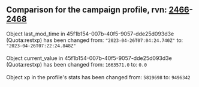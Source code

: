 ## Comparison for the campaign profile, rvn: [2466](https://github.com/PRO100KatYT/FortniteProfileRevisions/tree/main/profiles/campaign/2466%20campaign.json)-[2468](https://github.com/PRO100KatYT/FortniteProfileRevisions/tree/main/profiles/campaign/2468%20campaign.json)

Object last_mod_time in 45f1b154-007b-40f5-9057-dde25d093d3e (Quota:restxp) has been changed from: `"2023-04-26T07:04:24.740Z"` to: `"2023-04-26T07:22:24.848Z"`
<br><br>
Object current_value in 45f1b154-007b-40f5-9057-dde25d093d3e (Quota:restxp) has been changed from: `1663571.0` to: `0.0`
<br><br>
Object xp in the profile's stats has been changed from: `5819698` to: `9496342`
<br><br>
